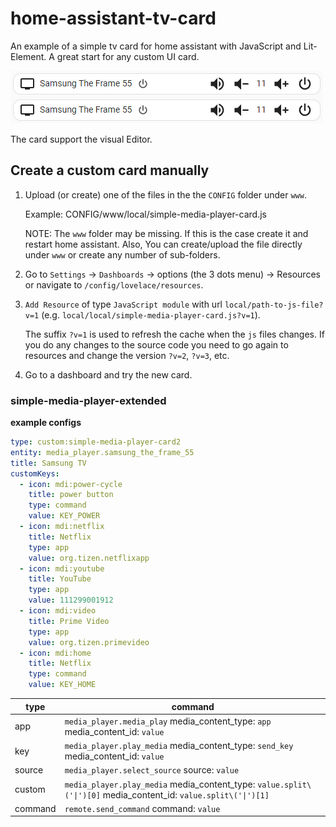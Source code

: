 # home-assistant-tv-card
An example of a simple tv card for home assistant with JavaScript and Lit-Element. A great start for any custom UI card.

![](./docs/view.png)

The card support the visual Editor.

## Create a custom card manually

1. Upload (or create) one of the files in the the `CONFIG` folder under `www`.
   
   Example: CONFIG/www/local/simple-media-player-card.js

   NOTE: The `www` folder may be missing. If this is the case create it and restart home assistant. Also, You can create/upload the file directly under `www` or create any number of sub-folders.

1. Go to `Settings` -> `Dashboards` -> options (the 3 dots menu) -> Resources or navigate to `/config/lovelace/resources`.
1. `Add Resource` of type `JavaScript module` with url `local/path-to-js-file?v=1` (e.g. `local/local/simple-media-player-card.js?v=1`).
  
   The suffix `?v=1` is used to refresh the cache when the `js` files changes. If you do any changes to the source code you need to go again to resources and change the version `?v=2`, `?v=3`, etc.

1. Go to a dashboard and try the new card.

### simple-media-player-extended

**example configs**

```yaml
type: custom:simple-media-player-card2
entity: media_player.samsung_the_frame_55
title: Samsung TV
customKeys:
  - icon: mdi:power-cycle
    title: power button
    type: command
    value: KEY_POWER
  - icon: mdi:netflix
    title: Netflix
    type: app
    value: org.tizen.netflixapp
  - icon: mdi:youtube
    title: YouTube
    type: app
    value: 111299001912
  - icon: mdi:video
    title: Prime Video
    type: app
    value: org.tizen.primevideo
  - icon: mdi:home
    title: Netflix
    type: command
    value: KEY_HOME
```

| type | command |
| ---------------- | ------- |
| app | `media_player.media_play` media_content_type: `app` media_content_id: `value` | 
| key | `media_player.play_media` media_content_type: `send_key` media_content_id: `value` |
| source | `media_player.select_source` source: `value` |
| custom | `media_player.play_media` media_content_type: `value.split\('\|')[0]` media_content_id: `value.split\('\|')[1]` |
| command | `remote.send_command` command: `value` |
